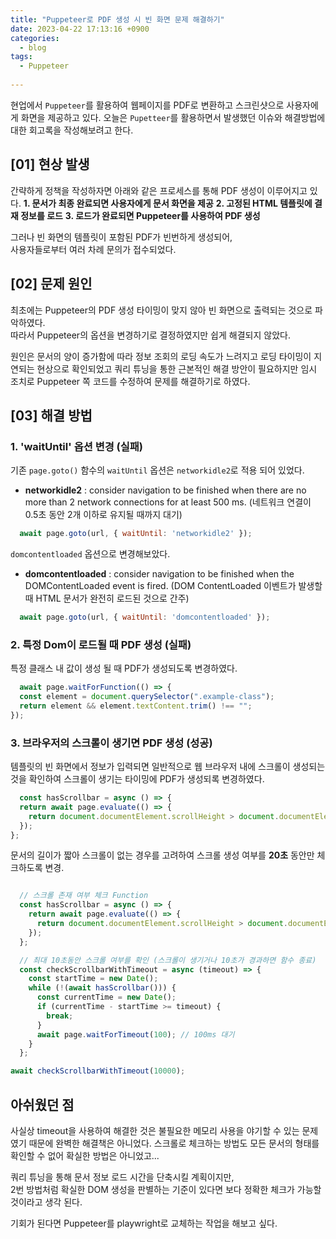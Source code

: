 ```yaml
---
title: "Puppeteer로 PDF 생성 시 빈 화면 문제 해결하기"
date: 2023-04-22 17:13:16 +0900
categories:
  - blog
tags:
  - Puppeteer
 
---
```

현업에서 `Puppeteer`를 활용하여 웹페이지를 PDF로 변환하고 스크린샷으로 사용자에게 화면을 제공하고 있다.
오늘은 `Pupetteer`를 활용하면서 발생했던 이슈와 해결방법에 대한 회고록을 작성해보려고 한다.

## [01] 현상 발생
간략하게 정책을 작성하자면 아래와 같은 프로세스를 통해 PDF 생성이 이루어지고 있다.
**1. 문서가 최종 완료되면 사용자에게 문서 화면을 제공**
**2. 고정된 HTML 템플릿에 결재 정보를 로드**
**3. 로드가 완료되면 Puppeteer를 사용하여 PDF 생성**


그러나 빈 화면의 템플릿이 포함된 PDF가 빈번하게 생성되어,  
사용자들로부터 여러 차례 문의가 접수되었다.


## [02] 문제 원인
최초에는 Puppeteer의 PDF 생성 타이밍이 맞지 않아 빈 화면으로 출력되는 것으로 파악하였다.  
따라서 Puppeteer의 옵션을 변경하기로 결정하였지만 쉽게 해결되지 않았다.

원인은 문서의 양이 증가함에 따라 정보 조회의 로딩 속도가 느려지고 로딩 타이밍이 지연되는 현상으로 확인되었고
쿼리 튜닝을 통한 근본적인 해결 방안이 필요하지만 임시 조치로 Puppeteer 쪽 코드를 수정하여 문제를 해결하기로 하였다.


## [03] 해결 방법

### 1. 'waitUntil' 옵션 변경 (실패)
기존 `page.goto()` 함수의 `waitUntil` 옵션은 `networkidle2`로 적용 되어 있었다.
- **networkidle2** : consider navigation to be finished when there are no more than 2 network connections for at least 500 ms.
(네트워크 연결이 0.5초 동안 2개 이하로 유지될 때까지 대기)

```javascript
  await page.goto(url, { waitUntil: 'networkidle2' });
```  

`domcontentloaded` 옵션으로 변경해보았다.  

- **domcontentloaded** : consider navigation to be finished when the DOMContentLoaded event is fired.
(DOM ContentLoaded 이벤트가 발생할 때 HTML 문서가 완전히 로드된 것으로 간주)

```javascript
  await page.goto(url, { waitUntil: 'domcontentloaded' });
```  

### 2. 특정 Dom이 로드될 때 PDF 생성 (실패)
특정 클래스 내 값이 생성 될 때 PDF가 생성되도록 변경하였다.


```javascript
  await page.waitForFunction(() => {
  const element = document.querySelector(".example-class");
  return element && element.textContent.trim() !== "";
});
```

### 3. 브라우저의 스크롤이 생기면 PDF 생성 (성공)

템플릿의 빈 화면에서 정보가 입력되면 일반적으로 웹 브라우저 내에 스크롤이 생성되는 것을 확인하여
스크롤이 생기는 타이밍에 PDF가 생성되록 변경하였다.

```javascript
  const hasScrollbar = async () => {
  return await page.evaluate(() => {
    return document.documentElement.scrollHeight > document.documentElement.clientHeight;
  });
};
```

문서의 길이가 짧아 스크롤이 없는 경우를 고려하여 스크롤 생성 여부를 **20초** 동안만 체크하도록 변경.

```javascript

  // 스크롤 존재 여부 체크 Function
  const hasScrollbar = async () => {
    return await page.evaluate(() => {
      return document.documentElement.scrollHeight > document.documentElement.clientHeight;
    });
  };

  // 최대 10초동안 스크롤 여부를 확인 (스크롤이 생기거나 10초가 경과하면 함수 종료)
  const checkScrollbarWithTimeout = async (timeout) => {
    const startTime = new Date();
    while (!(await hasScrollbar())) {
      const currentTime = new Date();
      if (currentTime - startTime >= timeout) {
        break;
      }
      await page.waitForTimeout(100); // 100ms 대기
    }
  };

await checkScrollbarWithTimeout(10000); 
```


## 아쉬웠던 점
사실상 timeout을 사용하여 해결한 것은 불필요한 메모리 사용을 야기할 수 있는 문제였기 때문에 완벽한 해결책은 아니었다.
스크롤로 체크하는 방법도 모든 문서의 형태를 확인할 수 없어 확실한 방법은 아니었고...

쿼리 튜닝을 통해 문서 정보 로드 시간을 단축시킬 계획이지만,  
2번 방법처럼 확실한 DOM 생성을 판별하는 기준이 있다면 보다 정확한 체크가 가능할 것이라고 생각 된다.

기회가 된다면 Puppeteer를 playwright로 교체하는 작업을 해보고 싶다.


